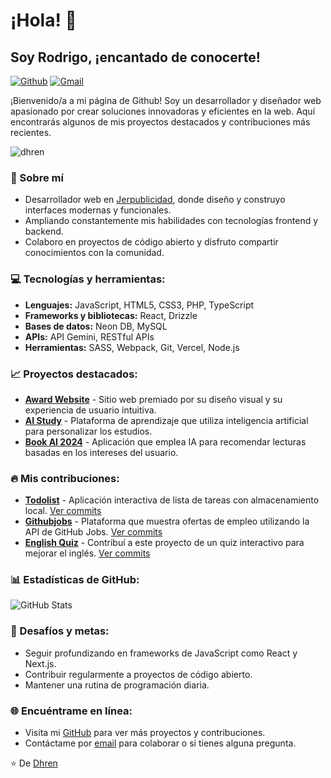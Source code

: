# ¡Hola! 👋 
## Soy Rodrigo, ¡encantado de conocerte!

[![Github](https://img.shields.io/badge/-Github-000?style=flat&logo=Github&logoColor=white)](https://github.com/dhren2019)
[![Gmail](https://img.shields.io/badge/-Gmail-c14438?style=flat&logo=Gmail&logoColor=white)](mailto:roglobar10@gmail.com)

¡Bienvenido/a a mi página de Github! Soy un desarrollador y diseñador web apasionado por crear soluciones innovadoras y eficientes en la web. Aquí encontrarás algunos de mis proyectos destacados y contribuciones más recientes.

![dhren](https://github.com/dhren2019/portfolio2020/blob/main/developer-coding-in-php.jpg)

### 🚀 Sobre mí
- Desarrollador web en [Jerpublicidad](https://jerpublicidad.com), donde diseño y construyo interfaces modernas y funcionales.
- Ampliando constantemente mis habilidades con tecnologías frontend y backend.
- Colaboro en proyectos de código abierto y disfruto compartir conocimientos con la comunidad.

### 💻 Tecnologías y herramientas:
- **Lenguajes:** JavaScript, HTML5, CSS3, PHP, TypeScript
- **Frameworks y bibliotecas:** React, Drizzle
- **Bases de datos:** Neon DB, MySQL
- **APIs:** API Gemini, RESTful APIs
- **Herramientas:** SASS, Webpack, Git, Vercel, Node.js

### 📈 Proyectos destacados:

- [**Award Website**](https://award-website-sigma.vercel.app/) - Sitio web premiado por su diseño visual y su experiencia de usuario intuitiva.
- [**AI Study**](https://ai-study-theta.vercel.app/) - Plataforma de aprendizaje que utiliza inteligencia artificial para personalizar los estudios.
- [**Book AI 2024**](https://book-ai-2024.vercel.app/) - Aplicación que emplea IA para recomendar lecturas basadas en los intereses del usuario.

### 🔥 Mis contribuciones:

- **[Todolist](https://github.com/dhren2019/todolist)** - Aplicación interactiva de lista de tareas con almacenamiento local. [Ver commits](https://github.com/dhren2019/todolist/commits/main)
- **[Githubjobs](https://github.com/dhren2019/githubjobs)** - Plataforma que muestra ofertas de empleo utilizando la API de GitHub Jobs. [Ver commits](https://github.com/dhren2019/githubjobs/commits/main)
- **[English Quiz](https://github.com/Lemoncode/english-quiz)** - Contribuí a este proyecto de un quiz interactivo para mejorar el inglés. [Ver commits](https://github.com/Lemoncode/english-quiz/commits/main)

### 📊 Estadísticas de GitHub:
![GitHub Stats](https://github-readme-stats.vercel.app/api?username=dhren2019&show_icons=true&theme=radical)

### 🌱 Desafíos y metas:
- Seguir profundizando en frameworks de JavaScript como React y Next.js.
- Contribuir regularmente a proyectos de código abierto.
- Mantener una rutina de programación diaria.

### 🌐 Encuéntrame en línea:
- Visita mi [GitHub](https://github.com/dhren2019) para ver más proyectos y contribuciones.
- Contáctame por [email](mailto:roglobar10@gmail.com) para colaborar o si tienes alguna pregunta.

<!-- Este README fue creado por Dhren -->
⭐️ De [Dhren](https://github.com/dhren2019)
